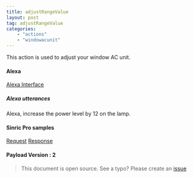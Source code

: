 ```yaml
---
title: adjustRangeValue
layout: post
tag: adjustRangeValue
categories: 
    - "actions"
    - "windowacunit"
---
```


This action is used to adjust your window AC unit.

#### Alexa
[Alexa Interface](https://developer.amazon.com/docs/device-apis/alexa-powerlevelcontroller.html#adjustpowerlevel-directive)

##### Alexa utterances
Alexa, increase the power level by 12 on the lamp.


#### Sinric Pro samples
[Request]()
[Response]()

#### Payload Version : 2

> This document is open source. See a typo? Please create an [issue](https://github.com/sinricpro/help-docs)
